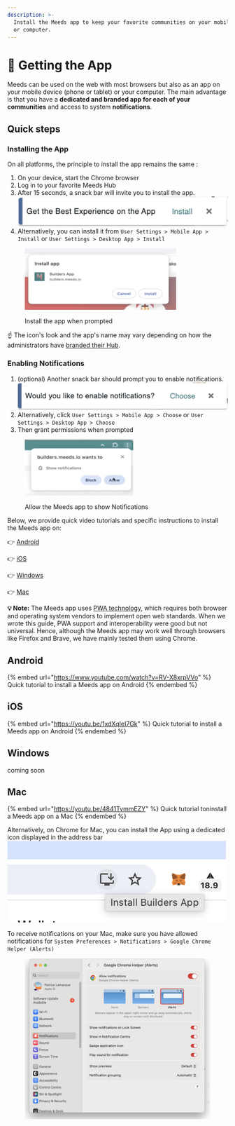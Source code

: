 ```yaml
---
description: >-
  Install the Meeds app to keep your favorite communities on your mobile device
  or computer.
---
```


# 📳 Getting the App

Meeds can be used on the web with most browsers but also as an app on your mobile device (phone or tablet) or your computer. The main advantage is that you have a **dedicated and branded app for each of your communities** and access to system **notifications**.

## Quick steps

### Installing the App

On all platforms, the principle to install the app remains the same :&#x20;

1. On your device, start  the Chrome browser&#x20;
2. Log in to your favorite Meeds Hub
3. After 15 seconds, a snack bar will invite you to install the app. ![](../../.gitbook/assets/snackbar-install.png)
4. Alternatively, you can install it from `User Settings > Mobile App > Install` or `User Settings > Desktop App > Install`

<figure><img src="../../.gitbook/assets/install-app-popup.png" alt="" width="346"><figcaption><p>Install the app when prompted</p></figcaption></figure>

☝️ The icon's look and the app's name may vary depending on how the administrators have [branded their Hub](../../admin-guide/set-up-your-hub/customizing-the-theme.md).

### Enabling Notifications

1. (optional)  Another snack bar should prompt you to enable notifications. ![](../../.gitbook/assets/snackbar-notifications.png)
2. Alternatively, click `User Settings > Mobile App > Choose` or `User Settings > Desktop App > Choose`
3. Then grant permissions when prompted

<figure><img src="../../.gitbook/assets/notification-prompt.png" alt="" width="248"><figcaption><p>Allow the Meeds app to show Notifications</p></figcaption></figure>

Below, we provide quick video tutorials and specific instructions to install the Meeds app on:&#x20;

👉 [Android](using-meeds-on-the-go.md#android)

👉 [iOS](using-meeds-on-the-go.md#ios)&#x20;

👉 [Windows](using-meeds-on-the-go.md#windows)&#x20;

👉 [Mac](using-meeds-on-the-go.md#mac)&#x20;



**💡 Note:**  The Meeds app uses  [PWA technology](https://web.dev/explore/progressive-web-apps), which requires both browser and operating system vendors to implement open web standards. When we wrote this guide, PWA support and interoperability were good but not universal. Hence, although the Meeds app may work well through browsers like Firefox and Brave, we have mainly tested them using Chrome.

## Android

{% embed url="https://www.youtube.com/watch?v=RV-X8xrpVVo" %}
Quick tutorial to install a Meeds app on Android
{% endembed %}



## iOS

{% embed url="https://youtu.be/1xdXqIeI7Gk" %}
Quick tutorial to install a Meeds app on Android
{% endembed %}



## Windows

coming soon

## Mac

{% embed url="https://youtu.be/4841TvmmEZY" %}
Quick tutorial toninstall a Meeds app on a Mac
{% endembed %}

Alternatively, on Chrome for Mac, you can install the App using a dedicated icon displayed in the address bar ![](../../.gitbook/assets/chrome-install-icon.png)

To receive notifications on your Mac, make sure you have allowed notifications for `System Preferences > Notifications > Google Chrome Helper (Alerts)`&#x20;

<figure><img src="../../.gitbook/assets/Mac-notification-settings.png" alt=""><figcaption></figcaption></figure>

